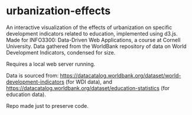 # urbanization-effects
An interactive visualization of the effects of urbanization on specific development indicators related to education, implemented using d3.js. Made for INFO3300: Data-Driven Web Applications, a course at Cornell University.
Data gathered from the WorldBank repository of data on World Development Indicators, condensed for size.

Requires a local web server running.

Data is sourced from: https://datacatalog.worldbank.org/dataset/world-development-indicators (for WDI data), and https://datacatalog.worldbank.org/dataset/education-statistics (for education data).

Repo made just to preserve code.
